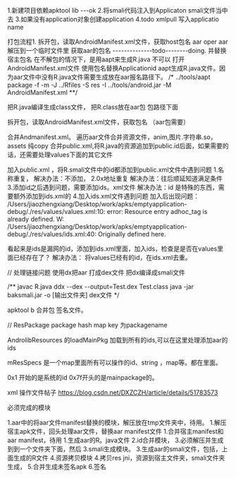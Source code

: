 1.新建项目依赖apktool lib ---ok
2.将smali代码注入到Applicaton smali文件当中去
3.如果没有application对象创建application
4.todo xmlpull 写入applicatio name


打包流程1.
拆开包，读取AndroidManifest.xml文件，获取host包名 
aar oper
aar解压到一个临时文件里 获取aar的包名 --------------todo--------doing.
并替换宿主包名 
在不解包的情况下，是用aapt来生成R.java 不可以
打开AndroidManifest.xml文件 使用包名替换Applicationid
aapt生成R.java文件。因为aar文件中没有R.java文件需要生成放在aar报名路径下。
/*
../tools/aapt package -f -m -J ../Rfiles -S res -I ../tools/android.jar -M AndroidManifest.xml
**/

把R.java编译生成class文件，
把R.class放在aar包 包路径下面


拆开包，读取AndroidManifest.xml文件，获取包名 （aar包需要）

合并Andmanifest.xml。
遍历aar文件合并资源文件，anim,图片.字符串.so，assets 纯copy
合并public.xml,将R.java的资源追加到public.id后面，如果需要的话，还需要处理values下面的其它文件

加入public.xml ，将R.smali文件中的id都添加到public.xml文件中遇到问题
1.名称重复，
解决办法：不添加，
2.0x地址重复
解决办法：往后顺延知道满足条件
3.添加id之后遇到问题，需要添加ids。xml文件
解决办法：id 是特殊的东西，需要额外添加到ids.xml的
4.加入ids.xml文件遇到问题
加入后出现问题：
/Users/jiaozhengxiang/Desktop/work/apks/emptyapplication-debug/./res/values/values.xml:10: error: Resource entry adhoc_tag is already defined.
W: /Users/jiaozhengxiang/Desktop/work/apks/emptyapplication-debug/./res/values/ids.xml:40: Originally defined here.

看起来是ids是漏网的id，添加到ids.xml里面，加入ids，检查是是否在values里面已经存在了？
解决办法：
将values已经有的id，在ids.xml去重。



// 处理链接问题
使用dx把aar 打成dex文件
把dx编译成smali文件

/**
javac R.java
ddx --dex --output=Test.dex Test.class
java -jar baksmali.jar -o [输出文件夹] dex文件
*/

 apktool b 合并包
签名文件。



// ResPackage 
package hash map key 为packagename
 
AndrolibResources 的loadMainPkg 加载到所有的ids,可以在这里处理添加aar的ids

mResSpecs 是一个map里面所有可以操作的id、string ，map等。都在里面。


0x1 开始的是系统的id
0x7f开头的是mainpackage的。




xml 操作文件帖子 https://blog.csdn.net/DXZCZH/article/details/51783573

必须完成的模块

1.aar中的将aar文件manifest替换的模块，解压放在tmp文件夹中，待用。
1.解压宿主apk文件，回头处理aar文件，替换aar manifest文件
1.合并宿主manifest和aar manifest，待用
1.生成aar的R。java文件
2.id合并模块，
3.必须解压并生成到到一个文件夹下面，然后
3.smali生成模块。
3.生成aar的smali文件，包括，上面生成的R文件
4.资源拷贝模块
4.拷贝res jni，资源到宿主文件夹，smali文件夹生成，
5.合并生成未签名apk
6.签名


